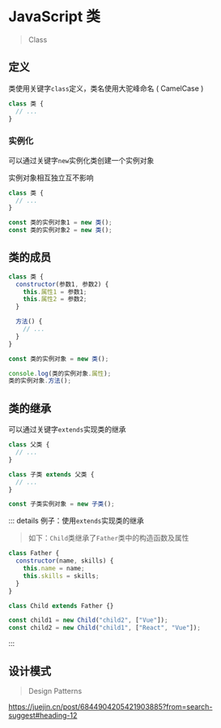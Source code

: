 # JavaScript 类

> Class

## 定义

类使用关键字`class`定义，类名使用大驼峰命名 ( CamelCase )

```js
class 类 {
  // ...
}
```

### 实例化

可以通过关键字`new`实例化类创建一个实例对象

实例对象相互独立互不影响

```js
class 类 {
  // ...
}

const 类的实例对象1 = new 类();
const 类的实例对象2 = new 类();
```

## 类的成员

```js
class 类 {
  constructor(参数1, 参数2) {
    this.属性1 = 参数1;
    this.属性2 = 参数2;
  }

  方法() {
    // ...
  }
}

const 类的实例对象 = new 类();

console.log(类的实例对象.属性);
类的实例对象.方法();
```

## 类的继承

可以通过关键字`extends`实现类的继承

```js
class 父类 {
  // ...
}

class 子类 extends 父类 {
  // ...
}

const 子类实例对象 = new 子类();
```

::: details 例子：使用`extends`实现类的继承

> 如下：`Child`类继承了`Father`类中的构造函数及属性

```js
class Father {
  constructor(name, skills) {
    this.name = name;
    this.skills = skills;
  }
}

class Child extends Father {}

const child1 = new Child("child2", ["Vue"]);
const child2 = new Child("child1", ["React", "Vue"]);
```

:::

## 设计模式

> Design Patterns

https://juejin.cn/post/6844904205421903885?from=search-suggest#heading-12
